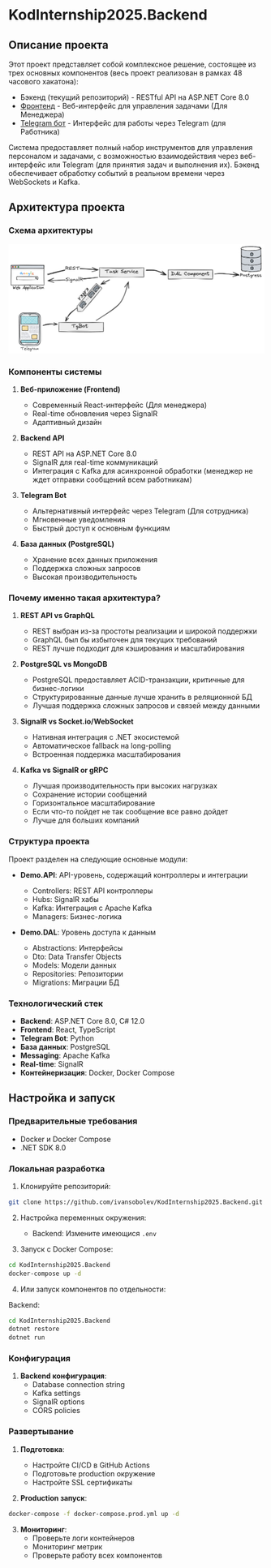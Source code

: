  # KodInternship2025.Backend

## Описание проекта

Этот проект представляет собой комплексное решение, состоящее из трех основных компонентов (весь проект реализован в рамках 48 часового хакатона):
- Бэкенд (текущий репозиторий) - RESTful API на ASP.NET Core 8.0
- [Фронтенд](https://github.com/ivansobolev/KodInternship2025.Frontend) - Веб-интерфейс для управления задачами (Для Менеджера)
- [Telegram бот](https://github.com/ivansobolev/KodInternship2025.TelegramBot) - Интерфейс для работы через Telegram (для Работника)

Система предоставляет полный набор инструментов для управления персоналом и задачами, с возможностью взаимодействия через веб-интерфейс или Telegram (для принятия задач и выполнения их). Бэкенд обеспечивает обработку событий в реальном времени через WebSockets и Kafka.

## Архитектура проекта

### Схема архитектуры

![Схема архитектуры проекта](arhitecture.jpg)

### Компоненты системы

1. **Веб-приложение (Frontend)**
   - Современный React-интерфейс (Для менеджера)
   - Real-time обновления через SignalR
   - Адаптивный дизайн

2. **Backend API**
   - REST API на ASP.NET Core 8.0
   - SignalR для real-time коммуникаций
   - Интеграция с Kafka для асинхронной обработки (менеджер не ждет отправки сообщений всем работникам)

3. **Telegram Bot**
   - Альтернативный интерфейс через Telegram (Для сотрудника)
   - Мгновенные уведомления
   - Быстрый доступ к основным функциям

4. **База данных (PostgreSQL)**
   - Хранение всех данных приложения
   - Поддержка сложных запросов
   - Высокая производительность

### Почему именно такая архитектура?

1. **REST API vs GraphQL**
   - REST выбран из-за простоты реализации и широкой поддержки
   - GraphQL был бы избыточен для текущих требований
   - REST лучше подходит для кэширования и масштабирования

2. **PostgreSQL vs MongoDB**
   - PostgreSQL предоставляет ACID-транзакции, критичные для бизнес-логики
   - Структурированные данные лучше хранить в реляционной БД
   - Лучшая поддержка сложных запросов и связей между данными

3. **SignalR vs Socket.io/WebSocket**
   - Нативная интеграция с .NET экосистемой
   - Автоматическое fallback на long-polling
   - Встроенная поддержка масштабирования

4. **Kafka vs SignalR or gRPC**
   - Лучшая производительность при высоких нагрузках
   - Сохранение истории сообщений
   - Горизонтальное масштабирование
   - Если что-то пойдет не так сообщение все равно дойдет
   - Лучше для больших компаний

### Структура проекта

Проект разделен на следующие основные модули:

- **Demo.API**: API-уровень, содержащий контроллеры и интеграции
  - Controllers: REST API контроллеры
  - Hubs: SignalR хабы
  - Kafka: Интеграция с Apache Kafka
  - Managers: Бизнес-логика

- **Demo.DAL**: Уровень доступа к данным
  - Abstractions: Интерфейсы
  - Dto: Data Transfer Objects
  - Models: Модели данных
  - Repositories: Репозитории
  - Migrations: Миграции БД

### Технологический стек

- **Backend**: ASP.NET Core 8.0, C# 12.0
- **Frontend**: React, TypeScript
- **Telegram Bot**: Python
- **База данных**: PostgreSQL
- **Messaging**: Apache Kafka
- **Real-time**: SignalR
- **Контейнеризация**: Docker, Docker Compose

## Настройка и запуск

### Предварительные требования

- Docker и Docker Compose
- .NET SDK 8.0

### Локальная разработка

1. Клонируйте репозиторий:
```bash
git clone https://github.com/ivansobolev/KodInternship2025.Backend.git
```

2. Настройка переменных окружения:
   - Backend: Измените имеющися `.env`

3. Запуск с Docker Compose:
```bash
cd KodInternship2025.Backend
docker-compose up -d
```

4. Или запуск компонентов по отдельности:

Backend:
```bash
cd KodInternship2025.Backend
dotnet restore
dotnet run
```

### Конфигурация

1. **Backend конфигурация**:
   - Database connection string
   - Kafka settings
   - SignalR options
   - CORS policies


### Развертывание

1. **Подготовка**:
   - Настройте CI/CD в GitHub Actions
   - Подготовьте production окружение
   - Настройте SSL сертификаты

2. **Production запуск**:
```bash
docker-compose -f docker-compose.prod.yml up -d
```

3. **Мониторинг**:
   - Проверьте логи контейнеров
   - Мониторинг метрик
   - Проверьте работу всех компонентов
